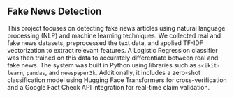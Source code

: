 ## Fake News Detection

This project focuses on detecting fake news articles using natural language processing (NLP) and machine learning techniques. We collected real and fake news datasets, preprocessed the text data, and applied TF-IDF vectorization to extract relevant features. A Logistic Regression classifier was then trained on this data to accurately differentiate between real and fake news. The system was built in Python using libraries such as `scikit-learn`, `pandas`, and `newspaper3k`. Additionally, it includes a zero-shot classification model using Hugging Face Transformers for cross-verification and a Google Fact Check API integration for real-time claim validation.


